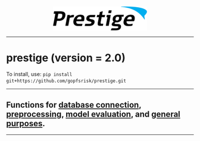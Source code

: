 <p align="center"><img src="img/prestige_logo.png" alt="Prestige logo" width=50% height=50% /></p>

---
<h1>prestige (version = 2.0)</h1>

To install, use: ```pip install git+https://github.com/gopfsrisk/prestige.git```

---
## Functions for [database connection](doc/db_connection.md), [preprocessing](doc/preprocessing.md), [model evaluation](doc/model_eval.md), and [general purposes](doc/general.md).

---